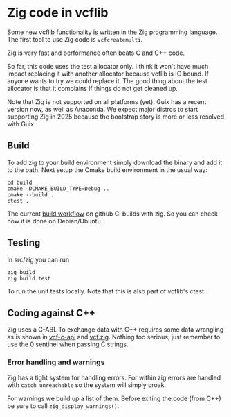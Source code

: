 # Zig code in vcflib

Some new vcflib functionality is written in the Zig programming language.
The first tool to use Zig code is `vcfcreatemulti`.

Zig is very fast and performance often beats C and C++ code.

So far, this code uses the test allocator only.
I think it won't have much impact replacing it with another allocator because vcflib is IO bound.
If anyone wants to try we could replace it.
The good thing about the test allocator is that it complains if things do not get cleaned up.

Note that Zig is not supported on all platforms (yet). Guix has a recent version now, as well as
Anaconda.
We expect major distros to start supporting Zig in 2025 because the bootstrap story is more or less resolved with Guix.

## Build

To add zig to your build environment simply download the binary and add it to the path. Next setup the Cmake build environment in the usual way:

```
cd build
cmake -DCMAKE_BUILD_TYPE=Debug ..
cmake --build .
ctest .
```

The current [build workflow](../../.github/workflows/ci_test.yml) on github CI builds with zig. So you can check how it is done on Debian/Ubuntu.

## Testing

In src/zig you can run

```
zig build
zig build test
```

To run the unit tests locally. Note that this is also part of vcflib's ctest.

## Coding against C++

Zig uses a C-ABI. To exchange data with C++ requires some data wrangling as is shown in [vcf-c-api](../vcf-c-api.cpp) and [vcf.zig](vcf.zig).
Nothing too serious, just remember to use the 0 sentinel when passing C strings.

### Error handling and warnings

Zig has a tight system for handling errors. For within zig errors are handled with `catch unreachable` so the system will simply croak.

For warnings we build up a list of them. Before exiting the code (from C++) be sure to call `zig_display_warnings()`.
